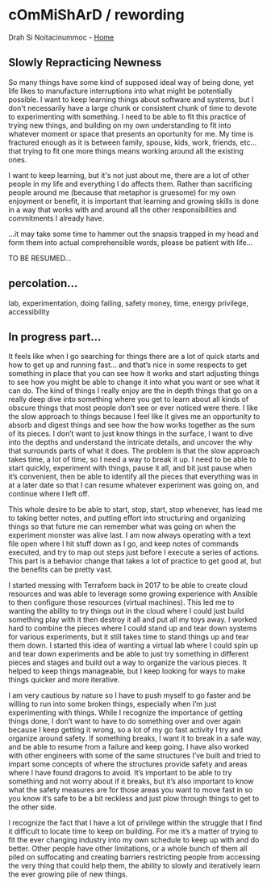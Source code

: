 # cOmMiShArD / rewording
Drah Si Noitacinummoc - [Home](../../README.md)

## Slowly Repracticing Newness

So many things have some kind of supposed ideal way of being done, yet life likes to manufacture interruptions into what might be potentially possible. I want to keep learning things about software and systems, but I don't necessarily have a large chunk or consistent chunk of time to devote to experimenting with something. I need to be able to fit this practice of trying new things, and building on my own understanding to fit into whatever moment or space that presents an oportunity for me. My time is fractured enough as it is between family, spouse, kids, work, friends, etc... that trying to fit one more things means working around all the existing ones.

I want to keep learning, but it's not just about me, there are a lot of other people in my life and everything I do affects them. Rather than sacrificing people around me (because that metaphor is gruesome) for my own enjoyment or benefit, it is important that learning and growing skills is done in a way that works with and around all the other responsibilities and commitments I already have.



...it may take some time to hammer out the snapsis trapped in my head and form them into actual comprehensible words, please be patient with life...

TO BE RESUMED...

## percolation...
lab, experimentation, doing
failing, safety
money, time, energy
privilege, accessibility

## In progress part...

It feels like when I go searching for things there are a lot of quick starts and how to get up and running fast… and that’s nice in some respects to get something in place that you can see how it works and start adjusting things to see how you might be able to change it into what you want or see what it can do. The kind of things I really enjoy are the in depth things that go on a really deep dive into something where you get to learn about all kinds of obscure things that most people don’t see or ever noticed were there. I like the slow approach to things because I feel like it gives me an opportunity to absorb and digest things and see how the how works together as the sum of its pieces. I don’t want to just know things in the surface, I want to dive into the depths and understand the intricate details, and uncover the why that surrounds parts of what it does. The problem is that the slow approach takes time, a lot of time, so I need a way to break it up. I need to be able to start quickly, experiment with things, pause it all, and bit just pause when it’s convenient, then be able to identify all the pieces that everything was in at a later date so that I can resume whatever experiment was going on, and continue where I left off. 

This whole desire to be able to start, stop, start, stop whenever, has lead me to taking better notes, and putting effort into structuring and organizing things so that future me can remember what was going on when the experiment monster was alive last.  I am now always operating with a text file open where I hit stuff down as I go, and keep notes of commands executed, and try to map out steps just before I execute a series of actions. This part is a behavior change that takes a lot of practice to get good at, but the benefits can be pretty vast.

I started messing with Terraform back in 2017 to be able to create cloud resources and was able to leverage some growing experience with Ansible to then configure those resources (virtual machines). This led me to wanting the ability to try things out in the cloud where I could just build something play with it then destroy it all and put all my toys away. I worked hard to combine the pieces where I could stand up and tear down systems for various experiments, but it still takes time to stand things up and tear them down. I started this idea of wanting a virtual lab where I could spin up and tear down experiments and be able to just try something in different pieces and stages and build out a way to organize the various pieces. It helped to keep things manageable, but I keep looking for ways to make things quicker and more iterative. 

I am very cautious by nature so I have to push myself to go faster and be willing to run into some broken things, especially when I’m just experimenting with things. While I recognize the importance of getting things done, I don’t want to have to do something over and over again because I keep getting it wrong, so a lot of my go fast activity I try and organize around safety. If something breaks, I want it to break in a safe way, and be able to resume from a failure and keep going. I have also worked with other engineers with some of the same structures I’ve built and tried to impart some concepts of where the structures provide safety and areas where I have found dragons to avoid. It’s important to be able to try something and not worry about if it breaks, but it’s also important to know what the safety measures are for those areas you want to move fast in so you know it’s safe to be a bit reckless and just plow through things to get to the other side.

I recognize the fact that I have a lot of privilege within the struggle that I find it difficult to locate time to keep on building. For me it’s a matter of trying to fit the ever changing industry into my own schedule to keep up with and do better. Other people have other limitations, or a whole bunch of them all piled on suffocating and creating barriers restricting people from accessing the very thing that could help them, the ability to slowly and iteratively learn the ever growing pile of new things. 